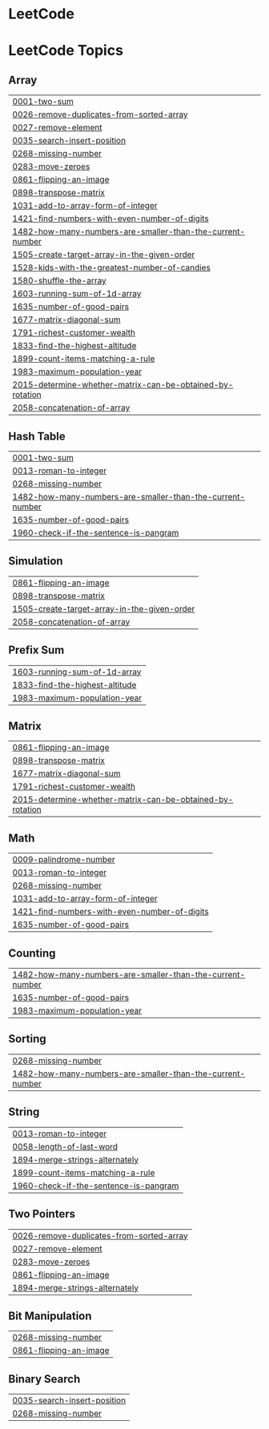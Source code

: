 # LeetCode
<!---LeetCode Topics Start-->
# LeetCode Topics
## Array
|  |
| ------- |
| [0001-two-sum](https://github.com/PanchaxariS/LeetCode/tree/master/0001-two-sum) |
| [0026-remove-duplicates-from-sorted-array](https://github.com/PanchaxariS/LeetCode/tree/master/0026-remove-duplicates-from-sorted-array) |
| [0027-remove-element](https://github.com/PanchaxariS/LeetCode/tree/master/0027-remove-element) |
| [0035-search-insert-position](https://github.com/PanchaxariS/LeetCode/tree/master/0035-search-insert-position) |
| [0268-missing-number](https://github.com/PanchaxariS/LeetCode/tree/master/0268-missing-number) |
| [0283-move-zeroes](https://github.com/PanchaxariS/LeetCode/tree/master/0283-move-zeroes) |
| [0861-flipping-an-image](https://github.com/PanchaxariS/LeetCode/tree/master/0861-flipping-an-image) |
| [0898-transpose-matrix](https://github.com/PanchaxariS/LeetCode/tree/master/0898-transpose-matrix) |
| [1031-add-to-array-form-of-integer](https://github.com/PanchaxariS/LeetCode/tree/master/1031-add-to-array-form-of-integer) |
| [1421-find-numbers-with-even-number-of-digits](https://github.com/PanchaxariS/LeetCode/tree/master/1421-find-numbers-with-even-number-of-digits) |
| [1482-how-many-numbers-are-smaller-than-the-current-number](https://github.com/PanchaxariS/LeetCode/tree/master/1482-how-many-numbers-are-smaller-than-the-current-number) |
| [1505-create-target-array-in-the-given-order](https://github.com/PanchaxariS/LeetCode/tree/master/1505-create-target-array-in-the-given-order) |
| [1528-kids-with-the-greatest-number-of-candies](https://github.com/PanchaxariS/LeetCode/tree/master/1528-kids-with-the-greatest-number-of-candies) |
| [1580-shuffle-the-array](https://github.com/PanchaxariS/LeetCode/tree/master/1580-shuffle-the-array) |
| [1603-running-sum-of-1d-array](https://github.com/PanchaxariS/LeetCode/tree/master/1603-running-sum-of-1d-array) |
| [1635-number-of-good-pairs](https://github.com/PanchaxariS/LeetCode/tree/master/1635-number-of-good-pairs) |
| [1677-matrix-diagonal-sum](https://github.com/PanchaxariS/LeetCode/tree/master/1677-matrix-diagonal-sum) |
| [1791-richest-customer-wealth](https://github.com/PanchaxariS/LeetCode/tree/master/1791-richest-customer-wealth) |
| [1833-find-the-highest-altitude](https://github.com/PanchaxariS/LeetCode/tree/master/1833-find-the-highest-altitude) |
| [1899-count-items-matching-a-rule](https://github.com/PanchaxariS/LeetCode/tree/master/1899-count-items-matching-a-rule) |
| [1983-maximum-population-year](https://github.com/PanchaxariS/LeetCode/tree/master/1983-maximum-population-year) |
| [2015-determine-whether-matrix-can-be-obtained-by-rotation](https://github.com/PanchaxariS/LeetCode/tree/master/2015-determine-whether-matrix-can-be-obtained-by-rotation) |
| [2058-concatenation-of-array](https://github.com/PanchaxariS/LeetCode/tree/master/2058-concatenation-of-array) |
## Hash Table
|  |
| ------- |
| [0001-two-sum](https://github.com/PanchaxariS/LeetCode/tree/master/0001-two-sum) |
| [0013-roman-to-integer](https://github.com/PanchaxariS/LeetCode/tree/master/0013-roman-to-integer) |
| [0268-missing-number](https://github.com/PanchaxariS/LeetCode/tree/master/0268-missing-number) |
| [1482-how-many-numbers-are-smaller-than-the-current-number](https://github.com/PanchaxariS/LeetCode/tree/master/1482-how-many-numbers-are-smaller-than-the-current-number) |
| [1635-number-of-good-pairs](https://github.com/PanchaxariS/LeetCode/tree/master/1635-number-of-good-pairs) |
| [1960-check-if-the-sentence-is-pangram](https://github.com/PanchaxariS/LeetCode/tree/master/1960-check-if-the-sentence-is-pangram) |
## Simulation
|  |
| ------- |
| [0861-flipping-an-image](https://github.com/PanchaxariS/LeetCode/tree/master/0861-flipping-an-image) |
| [0898-transpose-matrix](https://github.com/PanchaxariS/LeetCode/tree/master/0898-transpose-matrix) |
| [1505-create-target-array-in-the-given-order](https://github.com/PanchaxariS/LeetCode/tree/master/1505-create-target-array-in-the-given-order) |
| [2058-concatenation-of-array](https://github.com/PanchaxariS/LeetCode/tree/master/2058-concatenation-of-array) |
## Prefix Sum
|  |
| ------- |
| [1603-running-sum-of-1d-array](https://github.com/PanchaxariS/LeetCode/tree/master/1603-running-sum-of-1d-array) |
| [1833-find-the-highest-altitude](https://github.com/PanchaxariS/LeetCode/tree/master/1833-find-the-highest-altitude) |
| [1983-maximum-population-year](https://github.com/PanchaxariS/LeetCode/tree/master/1983-maximum-population-year) |
## Matrix
|  |
| ------- |
| [0861-flipping-an-image](https://github.com/PanchaxariS/LeetCode/tree/master/0861-flipping-an-image) |
| [0898-transpose-matrix](https://github.com/PanchaxariS/LeetCode/tree/master/0898-transpose-matrix) |
| [1677-matrix-diagonal-sum](https://github.com/PanchaxariS/LeetCode/tree/master/1677-matrix-diagonal-sum) |
| [1791-richest-customer-wealth](https://github.com/PanchaxariS/LeetCode/tree/master/1791-richest-customer-wealth) |
| [2015-determine-whether-matrix-can-be-obtained-by-rotation](https://github.com/PanchaxariS/LeetCode/tree/master/2015-determine-whether-matrix-can-be-obtained-by-rotation) |
## Math
|  |
| ------- |
| [0009-palindrome-number](https://github.com/PanchaxariS/LeetCode/tree/master/0009-palindrome-number) |
| [0013-roman-to-integer](https://github.com/PanchaxariS/LeetCode/tree/master/0013-roman-to-integer) |
| [0268-missing-number](https://github.com/PanchaxariS/LeetCode/tree/master/0268-missing-number) |
| [1031-add-to-array-form-of-integer](https://github.com/PanchaxariS/LeetCode/tree/master/1031-add-to-array-form-of-integer) |
| [1421-find-numbers-with-even-number-of-digits](https://github.com/PanchaxariS/LeetCode/tree/master/1421-find-numbers-with-even-number-of-digits) |
| [1635-number-of-good-pairs](https://github.com/PanchaxariS/LeetCode/tree/master/1635-number-of-good-pairs) |
## Counting
|  |
| ------- |
| [1482-how-many-numbers-are-smaller-than-the-current-number](https://github.com/PanchaxariS/LeetCode/tree/master/1482-how-many-numbers-are-smaller-than-the-current-number) |
| [1635-number-of-good-pairs](https://github.com/PanchaxariS/LeetCode/tree/master/1635-number-of-good-pairs) |
| [1983-maximum-population-year](https://github.com/PanchaxariS/LeetCode/tree/master/1983-maximum-population-year) |
## Sorting
|  |
| ------- |
| [0268-missing-number](https://github.com/PanchaxariS/LeetCode/tree/master/0268-missing-number) |
| [1482-how-many-numbers-are-smaller-than-the-current-number](https://github.com/PanchaxariS/LeetCode/tree/master/1482-how-many-numbers-are-smaller-than-the-current-number) |
## String
|  |
| ------- |
| [0013-roman-to-integer](https://github.com/PanchaxariS/LeetCode/tree/master/0013-roman-to-integer) |
| [0058-length-of-last-word](https://github.com/PanchaxariS/LeetCode/tree/master/0058-length-of-last-word) |
| [1894-merge-strings-alternately](https://github.com/PanchaxariS/LeetCode/tree/master/1894-merge-strings-alternately) |
| [1899-count-items-matching-a-rule](https://github.com/PanchaxariS/LeetCode/tree/master/1899-count-items-matching-a-rule) |
| [1960-check-if-the-sentence-is-pangram](https://github.com/PanchaxariS/LeetCode/tree/master/1960-check-if-the-sentence-is-pangram) |
## Two Pointers
|  |
| ------- |
| [0026-remove-duplicates-from-sorted-array](https://github.com/PanchaxariS/LeetCode/tree/master/0026-remove-duplicates-from-sorted-array) |
| [0027-remove-element](https://github.com/PanchaxariS/LeetCode/tree/master/0027-remove-element) |
| [0283-move-zeroes](https://github.com/PanchaxariS/LeetCode/tree/master/0283-move-zeroes) |
| [0861-flipping-an-image](https://github.com/PanchaxariS/LeetCode/tree/master/0861-flipping-an-image) |
| [1894-merge-strings-alternately](https://github.com/PanchaxariS/LeetCode/tree/master/1894-merge-strings-alternately) |
## Bit Manipulation
|  |
| ------- |
| [0268-missing-number](https://github.com/PanchaxariS/LeetCode/tree/master/0268-missing-number) |
| [0861-flipping-an-image](https://github.com/PanchaxariS/LeetCode/tree/master/0861-flipping-an-image) |
## Binary Search
|  |
| ------- |
| [0035-search-insert-position](https://github.com/PanchaxariS/LeetCode/tree/master/0035-search-insert-position) |
| [0268-missing-number](https://github.com/PanchaxariS/LeetCode/tree/master/0268-missing-number) |
<!---LeetCode Topics End-->